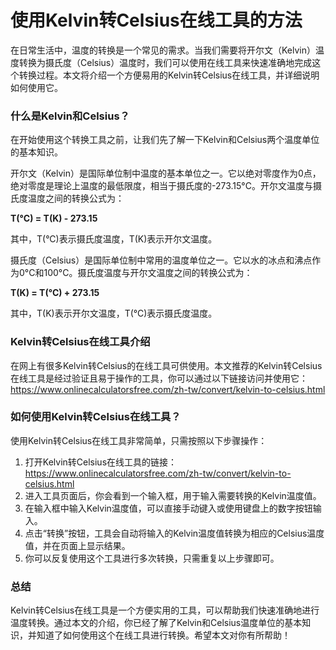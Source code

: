 使用Kelvin转Celsius在线工具的方法
=======================

在日常生活中，温度的转换是一个常见的需求。当我们需要将开尔文（Kelvin）温度转换为摄氏度（Celsius）温度时，我们可以使用在线工具来快速准确地完成这个转换过程。本文将介绍一个方便易用的Kelvin转Celsius在线工具，并详细说明如何使用它。

### 什么是Kelvin和Celsius？

在开始使用这个转换工具之前，让我们先了解一下Kelvin和Celsius两个温度单位的基本知识。

开尔文（Kelvin）是国际单位制中温度的基本单位之一。它以绝对零度作为0点，绝对零度是理论上温度的最低限度，相当于摄氏度的-273.15°C。开尔文温度与摄氏度温度之间的转换公式为：

**T(°C) = T(K) - 273.15**

其中，T(°C)表示摄氏度温度，T(K)表示开尔文温度。

摄氏度（Celsius）是国际单位制中常用的温度单位之一。它以水的冰点和沸点作为0°C和100°C。摄氏度温度与开尔文温度之间的转换公式为：

**T(K) = T(°C) + 273.15**

其中，T(K)表示开尔文温度，T(°C)表示摄氏度温度。

### Kelvin转Celsius在线工具介绍

在网上有很多Kelvin转Celsius的在线工具可供使用。本文推荐的Kelvin转Celsius在线工具是经过验证且易于操作的工具，你可以通过以下链接访问并使用它：<https://www.onlinecalculatorsfree.com/zh-tw/convert/kelvin-to-celsius.html>

### 如何使用Kelvin转Celsius在线工具？

使用Kelvin转Celsius在线工具非常简单，只需按照以下步骤操作：

1. 打开Kelvin转Celsius在线工具的链接： <https://www.onlinecalculatorsfree.com/zh-tw/convert/kelvin-to-celsius.html>
2. 进入工具页面后，你会看到一个输入框，用于输入需要转换的Kelvin温度值。
3. 在输入框中输入Kelvin温度值，可以直接手动键入或使用键盘上的数字按钮输入。
4. 点击“转换”按钮，工具会自动将输入的Kelvin温度值转换为相应的Celsius温度值，并在页面上显示结果。
5. 你可以反复使用这个工具进行多次转换，只需重复以上步骤即可。

### 总结

Kelvin转Celsius在线工具是一个方便实用的工具，可以帮助我们快速准确地进行温度转换。通过本文的介绍，你已经了解了Kelvin和Celsius温度单位的基本知识，并知道了如何使用这个在线工具进行转换。希望本文对你有所帮助！